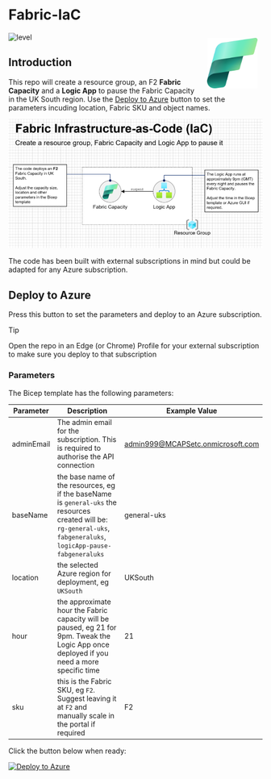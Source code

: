 # Fabric-IaC

<img src="images/Fabric_256.svg" alt="Fabric Image" style="margin: 10px;" width="100" align="right"/>

![level](https://img.shields.io/badge/Microsoft%20Fabric-IaC-green)

## Introduction

This repo will create a resource group, an F2 **Fabric Capacity** and a **Logic App** to pause the Fabric Capacity in the UK South region.  Use the [Deploy to Azure](#deploy-to-azure) button to set the parameters incuding location, Fabric SKU and object names.

![Fabric IaC](images/fabriciac.png)

The code has been built with external subscriptions in mind but could be adapted for any Azure subscription.

## Deploy to Azure
Press this button to set the parameters and deploy to an Azure subscription.

> [!TIP]
> Open the repo in an Edge (or Chrome) Profile for your external subscription to make sure you deploy to that subscription

### Parameters

The Bicep template has the following parameters:


| Parameter            | Description                                                                                       | Example Value                      |
|----------------------|---------------------------------------------------------------------------------------------------|------------------------------------|
| adminEmail  | The admin email for the subscription.  This is required to authorise the API connection                                                              | admin999@MCAPSetc.onmicrosoft.com  |
| baseName             | the base name of the resources, eg if the baseName is `general-uks` the resources created will be: `rg-general-uks`, `fabgeneraluks`, `logicApp-pause-fabgeneraluks` | general-uks                        |
| location             | the selected Azure region for deployment, eg `UKSouth`                                            | UKSouth                            |
| hour                 | the approximate hour the Fabric capacity will be paused, eg 21 for 9pm.  Tweak the Logic App once deployed if you need a more specific time                                                                                             | 21                                 |
| sku                  | this is the Fabric SKU, eg `F2`. Suggest leaving it at `F2` and manually scale in the portal if required | F2                                 |


Click the button below when ready:

[![Deploy to Azure](https://aka.ms/deploytoazurebutton)](https://portal.azure.com/#create/Microsoft.Template/uri/https://raw.githubusercontent.com/DamOConnor/fabric-iac-dta/refs/heads/main/arm/main.json)
